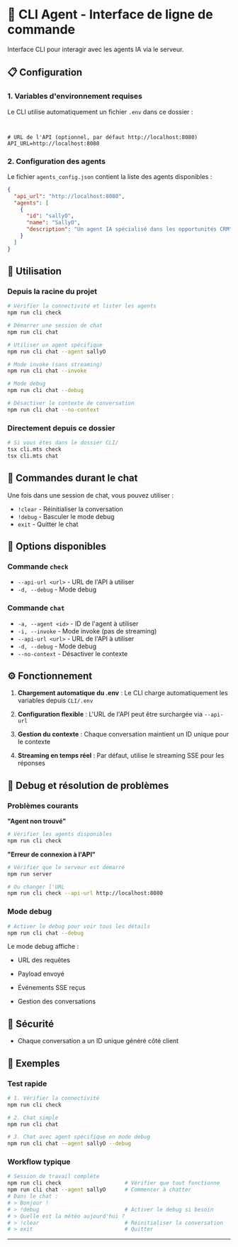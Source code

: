 # 🤖 CLI Agent - Interface de ligne de commande

Interface CLI pour interagir avec les agents IA via le serveur.

## 📋 Configuration

### 1. Variables d'environnement requises

Le CLI utilise automatiquement un fichier `.env` dans ce dossier :

```env


# URL de l'API (optionnel, par défaut http://localhost:8080)
API_URL=http://localhost:8080
```

### 2. Configuration des agents

Le fichier `agents_config.json` contient la liste des agents disponibles :

```json
{
  "api_url": "http://localhost:8080",
  "agents": [
    {
      "id": "sallyO",
      "name": "SallyO",
      "description": "Un agent IA spécialisé dans les opportunités CRM"
    }
  ]
}
```

## 🚀 Utilisation

### Depuis la racine du projet

```bash
# Vérifier la connectivité et lister les agents
npm run cli check

# Démarrer une session de chat
npm run cli chat

# Utiliser un agent spécifique
npm run cli chat --agent sallyO

# Mode invoke (sans streaming)
npm run cli chat --invoke

# Mode debug
npm run cli chat --debug

# Désactiver le contexte de conversation
npm run cli chat --no-context
```

### Directement depuis ce dossier

```bash
# Si vous êtes dans le dossier CLI/
tsx cli.mts check
tsx cli.mts chat
```

## 💬 Commandes durant le chat

Une fois dans une session de chat, vous pouvez utiliser :

- `!clear` - Réinitialiser la conversation
- `!debug` - Basculer le mode debug
- `exit` - Quitter le chat

## 🔧 Options disponibles

### Commande `check`
- `--api-url <url>` - URL de l'API à utiliser
- `-d, --debug` - Mode debug

### Commande `chat`
- `-a, --agent <id>` - ID de l'agent à utiliser
- `-i, --invoke` - Mode invoke (pas de streaming)
- `--api-url <url>` - URL de l'API à utiliser
- `-d, --debug` - Mode debug
- `--no-context` - Désactiver le contexte

## ⚙️ Fonctionnement

1. **Chargement automatique du .env** : Le CLI charge automatiquement les variables depuis `CLI/.env`

3. **Configuration flexible** : L'URL de l'API peut être surchargée via `--api-url`
4. **Gestion du contexte** : Chaque conversation maintient un ID unique pour le contexte
5. **Streaming en temps réel** : Par défaut, utilise le streaming SSE pour les réponses

## 🐛 Debug et résolution de problèmes

### Problèmes courants



**"Agent non trouvé"**
```bash
# Vérifier les agents disponibles
npm run cli check
```

**"Erreur de connexion à l'API"**
```bash
# Vérifier que le serveur est démarré
npm run server

# Ou changer l'URL
npm run cli check --api-url http://localhost:8080
```

### Mode debug

```bash
# Activer le debug pour voir tous les détails
npm run cli chat --debug
```

Le mode debug affiche :
- URL des requêtes
- Payload envoyé

- Événements SSE reçus
- Gestion des conversations

## 🔐 Sécurité

- Chaque conversation a un ID unique généré côté client

## 📝 Exemples

### Test rapide
```bash
# 1. Vérifier la connectivité
npm run cli check

# 2. Chat simple
npm run cli chat

# 3. Chat avec agent spécifique en mode debug
npm run cli chat --agent sallyO --debug
```

### Workflow typique
```bash
# Session de travail complète
npm run cli check                    # Vérifier que tout fonctionne
npm run cli chat --agent sallyO      # Commencer à chatter
# Dans le chat :
# > Bonjour !
# > !debug                           # Activer le debug si besoin
# > Quelle est la météo aujourd'hui ?
# > !clear                           # Réinitialiser la conversation
# > exit                             # Quitter
```

---

 